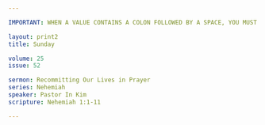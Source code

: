 ```yaml
---

IMPORTANT: WHEN A VALUE CONTAINS A COLON FOLLOWED BY A SPACE, YOU MUST USE &#58;

layout: print2
title: Sunday

volume: 25
issue: 52

sermon: Recommitting Our Lives in Prayer
series: Nehemiah
speaker: Pastor In Kim
scripture: Nehemiah 1:1-11

---
```

